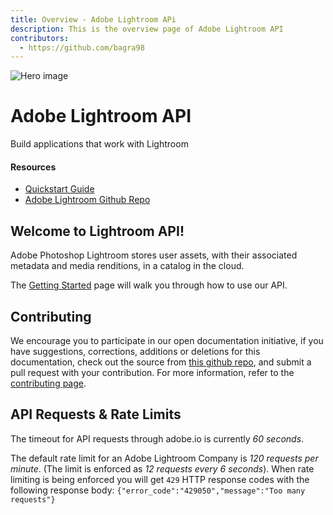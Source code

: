 ```yaml
---
title: Overview - Adobe Lightroom APi
description: This is the overview page of Adobe Lightroom API
contributors:
  - https://github.com/bagra98 
---
```


<Hero slots="image, heading, text" background="rgb(64, 34, 138)"/>

![Hero image](../static/hero.png)

# Adobe Lightroom API

Build applications that work with Lightroom

<Resources slots="heading, links"/>

#### Resources

* [Quickstart Guide](https://www.adobe.io/apis/experiencecloud/Lightroom/docs.html)
* [Adobe Lightroom Github Repo](https://github.com/bagra98/lightroom-public-apis)

## Welcome to Lightroom API!

Adobe Photoshop Lightroom stores user assets, with their associated metadata and media renditions, in a catalog in the cloud.

The [Getting Started](getting-started/) page will walk you through how to use our API.

## Contributing 

We encourage you to participate in our open documentation initiative, if you have suggestions, corrections, additions 
or deletions for this documentation, check out the source from [this github repo](https://github.com/adobe/gatsby-theme-spectrum-example), and submit a pull 
request with your contribution. For more information, refer to the [contributing page](support/contribute/).

## API Requests & Rate Limits

The timeout for API requests through adobe.io is currently *60 seconds*.

The default rate limit for an Adobe Lightroom Company is *120 requests per minute*. (The limit is enforced as *12 requests every 6 seconds*).
When rate limiting is being enforced you will get `429` HTTP response codes with the following response body: `{"error_code":"429050","message":"Too many requests"}`    
